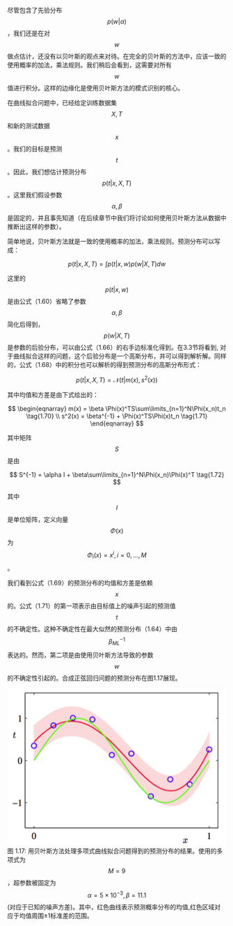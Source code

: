 尽管包含了先验分布$$ p(w|\alpha) $$，我们还是在对$$ w $$做点估计，还没有以贝叶斯的观点来对待。在完全的贝叶斯的方法中，应该一致的使用概率的加法，乘法规则。我们稍后会看到，这需要对所有$$ w $$值进行积分。这样的边缘化是使用贝叶斯方法的模式识别的核心。    

在曲线拟合问题中，已经给定训练数据集$$ X, T $$和新的测试数据$$ x $$。我们的目标是预测$$ t $$。因此，我们想估计预测分布$$ p(t|x, X, T) $$。这里我们假设参数$$ \alpha , \beta $$是固定的，并且事先知道（在后续章节中我们将讨论如何使用贝叶斯方法从数据中推断出这样的参数）。    

简单地说，贝叶斯方法就是一致的使用概率的加法，乘法规则。预测分布可以写成：    

$$
p(t|x, X, T) = \int p(t|x, w)p(w|X, T)dw \tag{1.68}
$$

这里的$$ p(t|x, w) $$是由公式（1.60）省略了参数$$ \alpha , \beta $$简化后得到，$$ p(w|X, T) $$是参数的后验分布，可以由公式（1.66）的右手边标准化得到。在3.3节将看到, 对于曲线拟合这样的问题，这个后验分布是一个高斯分布，并可以得到解析解。同样的，公式（1.68）中的积分也可以解析的得到预测分布的高斯分布形式：    

$$
p(t|x, X, T) = \mathcal{N}(t|m(x), s^2(x)) \tag{1.69}
$$

其中均值和方差是由下式给出的：    

$$
\begin{eqnarray}
m(x) = \beta \Phi(x)^TS\sum\limits_{n=1}^N\Phi(x_n)t_n  \tag{1.70} \\
s^2(x) = \beta^{-1} + \Phi(x)^TS\Phi(x)t_n  \tag{1.71} 
\end{eqnarray}
$$

其中矩阵$$ S $$是由

$$
S^{-1} = \alpha I + \beta\sum\limits_{n=1}^N\Phi(x_n)\Phi(x)^T \tag{1.72}
$$

其中$$ I $$是单位矩阵，定义向量$$ \Phi(x) $$为$$ \Phi_i(x) = x^i, i = 0,...,M $$。    

我们看到公式（1.69）的预测分布的均值和方差是依赖$$ x $$的。公式（1.71）的第一项表示由目标值上的噪声引起的预测值$$ t $$的不确定性。这种不确定性在最大似然的预测分布（1.64）中由$$ \beta_{ML}^{-1} $$表达的。然而，第二项是由使用贝叶斯方法导致的参数$$ w $$的不确定性引起的。合成正弦回归问题的预测分布在图1.17展现。

![图 1-17](images/synthetic_sinusoidal.png)      
图 1.17: 用贝叶斯方法处理多项式曲线拟合问题得到的预测分布的结果。使用的多项式为$$ M = 9 $$，超参数被固定为$$ \alpha = 5 × 10^{−3}, \beta = 11.1 $$(对应于已知的噪声方差)。其中，红色曲线表示预测概率分布的均值,红色区域对应于均值周围±1标准差的范围。
